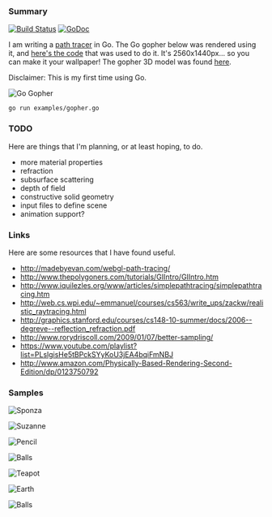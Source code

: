 ### Summary

[![Build Status](https://travis-ci.org/fogleman/pt.png)](https://travis-ci.org/fogleman/pt) [![GoDoc](https://godoc.org/github.com/fogleman/pt/pt?status.svg)](https://godoc.org/github.com/fogleman/pt/pt)

I am writing a [path tracer](http://en.wikipedia.org/wiki/Path_tracing) in Go. The Go gopher below was rendered using it, and [here's the code](https://github.com/fogleman/pt/blob/master/examples/gopher.go) that was used to do it. It's 2560x1440px... so you can make it your wallpaper! The gopher 3D model was found [here](https://github.com/golang-samples/gopher-3d).

Disclaimer: This is my first time using Go.

![Go Gopher](http://i.imgur.com/buSF7m5.png)

    go run examples/gopher.go

### TODO

Here are things that I'm planning, or at least hoping, to do.

* more material properties
* refraction
* subsurface scattering
* depth of field
* constructive solid geometry
* input files to define scene
* animation support?

### Links

Here are some resources that I have found useful.

* http://madebyevan.com/webgl-path-tracing/
* http://www.thepolygoners.com/tutorials/GIIntro/GIIntro.htm
* http://www.iquilezles.org/www/articles/simplepathtracing/simplepathtracing.htm
* http://web.cs.wpi.edu/~emmanuel/courses/cs563/write_ups/zackw/realistic_raytracing.html
* http://graphics.stanford.edu/courses/cs148-10-summer/docs/2006--degreve--reflection_refraction.pdf
* http://www.rorydriscoll.com/2009/01/07/better-sampling/
* https://www.youtube.com/playlist?list=PLslgisHe5tBPckSYyKoU3jEA4bqiFmNBJ
* http://www.amazon.com/Physically-Based-Rendering-Second-Edition/dp/0123750792

### Samples

![Sponza](http://i.imgur.com/wjNZJPT.png)

![Suzanne](http://i.imgur.com/eI5yLu7.png)

![Pencil](http://i.imgur.com/m6drd9s.png)

![Balls](http://i.imgur.com/2PNvTgE.png)

![Teapot](http://i.imgur.com/2bVB9PL.png)

![Earth](http://i.imgur.com/zCPDKbt.png)

![Balls](http://i.imgur.com/zHRmmeP.png)
